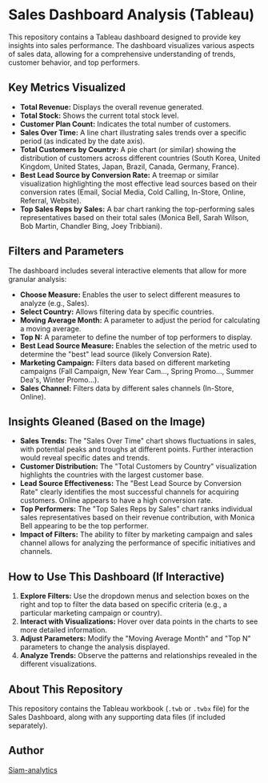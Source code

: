 # Sales Dashboard Analysis (Tableau)

This repository contains a Tableau dashboard designed to provide key insights into sales performance. The dashboard visualizes various aspects of sales data, allowing for a comprehensive understanding of trends, customer behavior, and top performers.

## Key Metrics Visualized

* **Total Revenue:** Displays the overall revenue generated.
* **Total Stock:** Shows the current total stock level.
* **Customer Plan Count:** Indicates the total number of customers.
* **Sales Over Time:** A line chart illustrating sales trends over a specific period (as indicated by the date axis).
* **Total Customers by Country:** A pie chart (or similar) showing the distribution of customers across different countries (South Korea, United Kingdom, United States, Japan, Brazil, Canada, Germany, France).
* **Best Lead Source by Conversion Rate:** A treemap or similar visualization highlighting the most effective lead sources based on their conversion rates (Email, Social Media, Cold Calling, In-Store, Online, Referral, Website).
* **Top Sales Reps by Sales:** A bar chart ranking the top-performing sales representatives based on their total sales (Monica Bell, Sarah Wilson, Bob Martin, Chandler Bing, Joey Tribbiani).

## Filters and Parameters

The dashboard includes several interactive elements that allow for more granular analysis:

* **Choose Measure:** Enables the user to select different measures to analyze (e.g., Sales).
* **Select Country:** Allows filtering data by specific countries.
* **Moving Average Month:** A parameter to adjust the period for calculating a moving average.
* **Top N:** A parameter to define the number of top performers to display.
* **Best Lead Source Measure:** Enables the selection of the metric used to determine the "best" lead source (likely Conversion Rate).
* **Marketing Campaign:** Filters data based on different marketing campaigns (Fall Campaign, New Year Cam..., Spring Promo..., Summer Dea's, Winter Promo...).
* **Sales Channel:** Filters data by different sales channels (In-Store, Online).

## Insights Gleaned (Based on the Image)

* **Sales Trends:** The "Sales Over Time" chart shows fluctuations in sales, with potential peaks and troughs at different points. Further interaction would reveal specific dates and trends.
* **Customer Distribution:** The "Total Customers by Country" visualization highlights the countries with the largest customer base.
* **Lead Source Effectiveness:** The "Best Lead Source by Conversion Rate" clearly identifies the most successful channels for acquiring customers. Online appears to have a high conversion rate.
* **Top Performers:** The "Top Sales Reps by Sales" chart ranks individual sales representatives based on their revenue contribution, with Monica Bell appearing to be the top performer.
* **Impact of Filters:** The ability to filter by marketing campaign and sales channel allows for analyzing the performance of specific initiatives and channels.

## How to Use This Dashboard (If Interactive)

1. **Explore Filters:** Use the dropdown menus and selection boxes on the right and top to filter the data based on specific criteria (e.g., a particular marketing campaign or country).
2. **Interact with Visualizations:** Hover over data points in the charts to see more detailed information.
3. **Adjust Parameters:** Modify the "Moving Average Month" and "Top N" parameters to change the analysis displayed.
4. **Analyze Trends:** Observe the patterns and relationships revealed in the different visualizations.

## About This Repository

This repository contains the Tableau workbook (`.twb` or `.twbx` file) for the Sales Dashboard, along with any supporting data files (if included separately).

## Author

[Siam-analytics](https://github.com/Siam-analytics)

